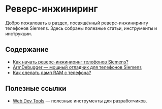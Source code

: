 # Реверс-инжиниринг

Добро пожаловать в раздел, посвящённый реверс-инжинирингу телефонов Siemens. Здесь собраны полезные статьи, инструменты и инструкции.

## Содержание

- [Как начать реверс-инжиниринг телефонов Siemens?](how-start.md)
- [ArmDebugger — мощный отладчик для телефонов Siemens](arm-debugger.md)
- [Как сделать дамп RAM с телефона?](memory-dump.md)

## Полезные ссылки

- [Web Dev Tools](https://siemens-mobile-hacks.github.io/web-dev-tools/swilib) — полезные инструменты для разработчиков.
